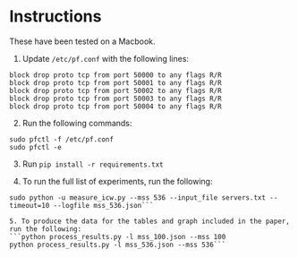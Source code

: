 # Instructions

These have been tested on a Macbook.

1. Update `/etc/pf.conf` with the following lines:
```
block drop proto tcp from port 50000 to any flags R/R
block drop proto tcp from port 50001 to any flags R/R
block drop proto tcp from port 50002 to any flags R/R
block drop proto tcp from port 50003 to any flags R/R
block drop proto tcp from port 50004 to any flags R/R
```
2. Run the following commands:
```
sudo pfctl -f /etc/pf.conf
sudo pfctl -e
```

3. Run `pip install -r requirements.txt`

4. To run the full list of experiments, run the following:
```sudo python -u measure_icw.py --mss 100 --input_file servers.txt --timeout=10 --logfile mss_100.json
sudo python -u measure_icw.py --mss 536 --input_file servers.txt --timeout=10 --logfile mss_536.json```

5. To produce the data for the tables and graph included in the paper, run the following:
```python process_results.py -l mss_100.json --mss 100
python process_results.py -l mss_536.json --mss 536```
